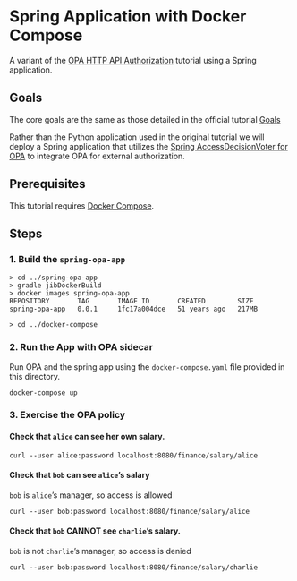 # Spring Application with Docker Compose

A variant of the [OPA HTTP API Authorization](https://www.openpolicyagent.org/docs/latest/http-api-authorization/) tutorial using a Spring application.

## Goals

The core goals are the same as those detailed in the official tutorial [Goals](https://www.openpolicyagent.org/docs/latest/http-api-authorization/#goals)

Rather than the Python application used in the original tutorial we will deploy a Spring application that utilizes the [Spring AccessDecisionVoter for OPA](https://github.com/open-policy-agent/contrib/blob/master/spring_authz/README.md) to integrate OPA for external authorization.


## Prerequisites

This tutorial requires [Docker Compose](https://docs.docker.com/compose/install/).

## Steps

### 1. Build the `spring-opa-app`
```
> cd ../spring-opa-app
> gradle jibDockerBuild
> docker images spring-opa-app
REPOSITORY       TAG       IMAGE ID       CREATED        SIZE
spring-opa-app   0.0.1     1fc17a004dce   51 years ago   217MB

> cd ../docker-compose
```

### 2. Run the App with OPA sidecar

Run OPA and the spring app using the `docker-compose.yaml` file provided in this directory.

```
docker-compose up
```

### 3. Exercise the OPA policy

#### Check that `alice` can see her own salary.

```
curl --user alice:password localhost:8080/finance/salary/alice
```

#### Check that `bob` can see `alice`’s salary
`bob` is `alice`’s manager, so access is allowed

```
curl --user bob:password localhost:8080/finance/salary/alice
```

#### Check that `bob` CANNOT see `charlie`’s salary.
`bob` is not `charlie`’s manager, so access is denied

```
curl --user bob:password localhost:8080/finance/salary/charlie
```

